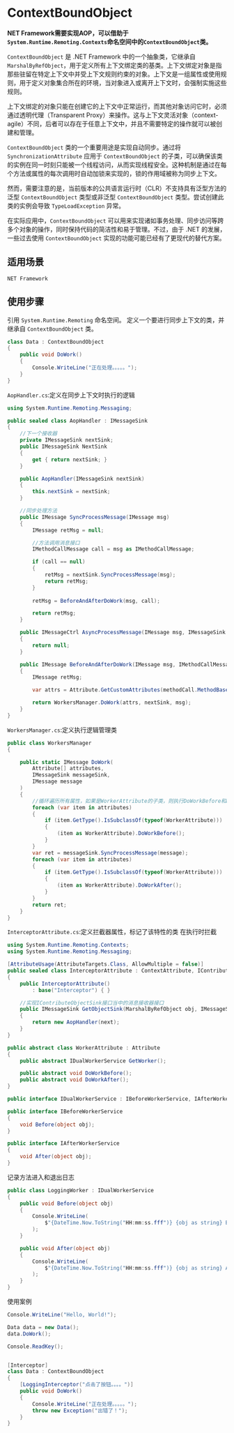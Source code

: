 # ContextBoundObject

**NET Framework需要实现AOP，可以借助于`System.Runtime.Remoting.Contexts`命名空间中的`ContextBoundObject`类。**

`ContextBoundObject` 是 .NET Framework 中的一个抽象类，它继承自 `MarshalByRefObject`，用于定义所有上下文绑定类的基类。上下文绑定对象是指那些驻留在特定上下文中并受上下文规则约束的对象。上下文是一组属性或使用规则，用于定义对象集合所在的环境，当对象进入或离开上下文时，会强制实施这些规则。

上下文绑定的对象只能在创建它的上下文中正常运行，而其他对象访问它时，必须通过透明代理（Transparent Proxy）来操作。这与上下文灵活对象（context-agile）不同，后者可以存在于任意上下文中，并且不需要特定的操作就可以被创建和管理。

`ContextBoundObject` 类的一个重要用途是实现自动同步。通过将 `SynchronizationAttribute` 应用于 `ContextBoundObject` 的子类，可以确保该类的实例在同一时刻只能被一个线程访问，从而实现线程安全。这种机制是通过在每个方法或属性的每次调用时自动加锁来实现的，锁的作用域被称为同步上下文。

然而，需要注意的是，当前版本的公共语言运行时（CLR）不支持具有泛型方法的泛型 `ContextBoundObject` 类型或非泛型 `ContextBoundObject` 类型。尝试创建此类的实例会导致 `TypeLoadException` 异常。

在实际应用中，`ContextBoundObject` 可以用来实现诸如事务处理、同步访问等跨多个对象的操作，同时保持代码的简洁性和易于管理。不过，由于 .NET 的发展，一些过去使用 `ContextBoundObject` 实现的功能可能已经有了更现代的替代方案。
## 适用场景
`NET Framework`
## 使用步骤
引用 `System.Runtime.Remoting` 命名空间。
定义一个要进行同步上下文的类，并继承自 `ContextBoundObject` 类。
```csharp
class Data : ContextBoundObject
{
    public void DoWork()
    {
        Console.WriteLine("正在处理。。。。。");
    }
}
```
`AopHandler.cs`:定义在同步上下文时执行的逻辑
```csharp
using System.Runtime.Remoting.Messaging;

public sealed class AopHandler : IMessageSink
{
    //下一个接收器
    private IMessageSink nextSink;
    public IMessageSink NextSink
    {
        get { return nextSink; }
    }

    public AopHandler(IMessageSink nextSink)
    {
        this.nextSink = nextSink;
    }

    //同步处理方法
    public IMessage SyncProcessMessage(IMessage msg)
    {
        IMessage retMsg = null;

        //方法调用消息接口
        IMethodCallMessage call = msg as IMethodCallMessage;

        if (call == null)
        {
            retMsg = nextSink.SyncProcessMessage(msg);
            return retMsg;
        }
            
        retMsg = BeforeAndAfterDoWork(msg, call);

        return retMsg;
    }

    public IMessageCtrl AsyncProcessMessage(IMessage msg, IMessageSink replySink)
    {
        return null;
    }

    public IMessage BeforeAndAfterDoWork(IMessage msg, IMethodCallMessage methodCall)
    {
        IMessage retMsg;

        var attrs = Attribute.GetCustomAttributes(methodCall.MethodBase);

        return WorkersManager.DoWork(attrs, nextSink, msg);
    }
}
```
`WorkersManager.cs`:定义执行逻辑管理类
```csharp
public class WorkersManager
{

    public static IMessage DoWork(
        Attribute[] attributes,
        IMessageSink messageSink,
        IMessage message
    )
    {
        //循环遍历所有属性，如果是WorkerAttribute的子类，则执行DoWorkBefore和DoWorkAfter方法
        foreach (var item in attributes)
        {
            if (item.GetType().IsSubclassOf(typeof(WorkerAttribute)))
            {
                (item as WorkerAttribute).DoWorkBefore();
            }
        }
        var ret = messageSink.SyncProcessMessage(message);
        foreach (var item in attributes)
        {
            if (item.GetType().IsSubclassOf(typeof(WorkerAttribute)))
            {
                (item as WorkerAttribute).DoWorkAfter();
            }
        }
        return ret;
    }
}
```
`InterceptorAttribute.cs`:定义拦截器属性，标记了该特性的类
在执行时拦截
```csharp
using System.Runtime.Remoting.Contexts;
using System.Runtime.Remoting.Messaging;

[AttributeUsage(AttributeTargets.Class, AllowMultiple = false)]
public sealed class InterceptorAttribute : ContextAttribute, IContributeObjectSink
{
    public InterceptorAttribute()
        : base("Interceptor") { }

    //实现IContributeObjectSink接口当中的消息接收器接口
    public IMessageSink GetObjectSink(MarshalByRefObject obj, IMessageSink next)
    {
        return new AopHandler(next);
    }
}

public abstract class WorkerAttribute : Attribute
{
    public abstract IDualWorkerService GetWorker();

    public abstract void DoWorkBefore();
    public abstract void DoWorkAfter();
}

public interface IDualWorkerService : IBeforeWorkerService, IAfterWorkerService { }

public interface IBeforeWorkerService
{
    void Before(object obj);
}

public interface IAfterWorkerService
{
    void After(object obj);
}
```
记录方法进入和退出日志
```csharp
public class LoggingWorker : IDualWorkerService
{
    public void Before(object obj)
    {
        Console.WriteLine(
            $"{DateTime.Now.ToString("HH:mm:ss.fff")} {obj as string} Before"
        );
    }

    public void After(object obj)
    {
        Console.WriteLine(
            $"{DateTime.Now.ToString("HH:mm:ss.fff")} {obj as string} After"
        );
    }
}
```
使用案例
```csharp
Console.WriteLine("Hello, World!");

Data data = new Data();
data.DoWork();

Console.ReadKey();


[Interceptor]
class Data : ContextBoundObject
{
    [LoggingInterceptor("点击了按钮。。。。")]
    public void DoWork()
    {
        Console.WriteLine("正在处理。。。。。");
        throw new Exception("出错了！");
    }
}

```
